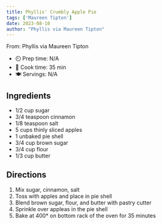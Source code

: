 ```yaml
---
title: Phyllis' Crumbly Apple Pie
tags: ['Maureen Tipton']
date: 2023-08-10
author: "Phyllis via Maureen Tipton"
---
```

From: Phyllis via Maureen Tipton

- ⏲️ Prep time: N/A
- 🍳 Cook time: 35 min
- 🍽️ Servings: N/A

## Ingredients

- 1/2 cup sugar
- 3/4 teaspoon cinnamon
- 1/8 teaspoon salt
- 5 cups thinly sliced apples
- 1 unbaked pie shell
- 3/4 cup brown sugar
- 3/4 cup flour
- 1/3 cup butter

## Directions

1. Mix sugar, cinnamon, salt
2. Toss with apples and place in pie shell
3. Blend brown sugar, flour, and butter with pastry cutter
4. Sprinkle over appleas in the pie shell
5. Bake at 400* on bottom rack of the oven for 35 minutes
